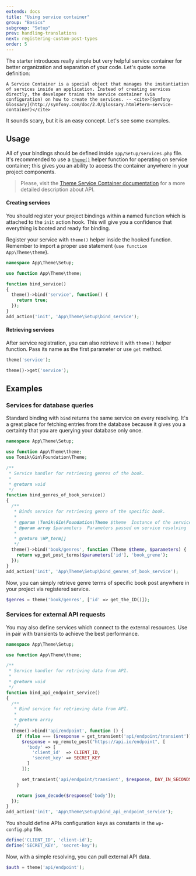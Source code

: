 ```yaml
---
extends: docs
title: "Using service container"
group: "Basics"
subgroup: "Setup"
prev: handling-translations
next: registering-custom-post-types
order: 5
---
```


The starter introduces really simple but very helpful service container for better organization and separation of your code. Let's quote some definition:

`A Service Container is a special object that manages the instantiation of services inside an application. Instead of creating services directly, the developer trains the service container (via configuration) on how to create the services.
-- <cite>[Symfony Glossary](http://symfony.com/doc/2.0/glossary.html#term-service-container)</cite>`

It sounds scary, but it is an easy concept. Let's see some examples.

## Usage

All of your bindings should be defined inside `app/Setup/services.php` file.
It's recommended to use a [`theme()`](/theme/docs/helper-functions/) helper function for operating on service container; this gives you an ability to access the container anywhere in your project components.

> Please, visit the [Theme Service Container documentation](/theme/docs/theme-service-container/) for a more detailed description about API.

#### Creating services

You should register your project bindings within a named function which is attached to the `init` action hook. This will give you a confidence that everything is booted and ready for binding.

Register your service with `theme()` helper inside the hooked function. Remember to import a proper use statement (`use function App\Theme\theme`).

```php
namespace App\Theme\Setup;

use function App\Theme\theme;

function bind_service()
{
  theme()->bind('service', function() {
    return true;
  });
}
add_action('init', 'App\Theme\Setup\bind_service');
```

#### Retrieving services

After service registration, you can also retrieve it with `theme()` helper function. Pass its name as the first parameter or use `get` method.

```php
theme('service');

theme()->get('service');
```

## Examples

### Services for database queries

Standard binding with `bind` returns the same service on every resolving. It's a great place for fetching entries from the database because it gives you a certainty that you are querying your database only once.

```php
namespace App\Theme\Setup;

use function App\Theme\theme;
use Tonik\Gin\Foundation\Theme;

/**
 * Service handler for retrieving genres of the book.
 *
 * @return void
 */
function bind_genres_of_book_service()
{
  /**
   * Binds service for retrieving genre of the specific book.
   *
   * @param \Tonik\Gin\Foundation\Theme $theme  Instance of the service container
   * @param array $parameters  Parameters passed on service resolving
   *
   * @return \WP_term[]
   */
  theme()->bind('book/genres', function (Theme $theme, $parameters) {
    return wp_get_post_terms($parameters['id'], 'book_grene');
  });
}
add_action('init', 'App\Theme\Setup\bind_genres_of_book_service');
```

Now, you can simply retrieve genre terms of specific book post anywhere in your project via registered service.

```php
$genres = theme('book/genres', ['id' => get_the_ID()]);
```

### Services for external API requests

You may also define services which connect to the external resources. Use in pair with transients to achieve the best performance.

```php
namespace App\Theme\Setup;

use function App\Theme\theme;

/**
 * Service handler for retriving data from API.
 *
 * @return void
 */
function bind_api_endpoint_service()
{
  /**
   * Bind service for retrieving data from API.
   *
   * @return array
   */
  theme()->bind('api/endpoint', function () {
    if (false === ($response = get_transient('api/endpoint/transient'))) {
      $response = wp_remote_post("https://api.io/endpoint", [
        'body' => [
          'client_id'  => CLIENT_ID,
          'secret_key' => SECRET_KEY
        ]
      ]);

      set_transient('api/endpoint/transient', $response, DAY_IN_SECONDS);
    }

    return json_decode($response['body']);
  });
}
add_action('init', 'App\Theme\Setup\bind_api_endpoint_service');
```

You should define APIs configuration keys as constants in the `wp-config.php` file.

```php
define('CLIENT_ID', 'client-id');
define('SECRET_KEY', 'secret-key');
```

Now, with a simple resolving, you can pull external API data.

```php
$auth = theme('api/endpoint');
```
